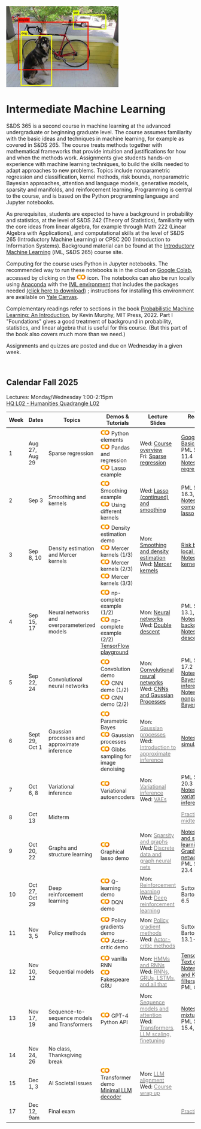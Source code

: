 <head>
  <title> Intermediate Machine Learning </title>
  <link rel="stylesheet" href="theme/css/main.css" />
  <link rel="shortcut icon" type="image/x-icon" href="favicon.ico?">
</head>


<img src="./dog-car-bike-labeled.png" width="300" align="bottom">

<!--
DALL-E's description of its work: 
A black and white image of a Rube Goldberg machine, 
intricately designed to take on the form of a human brain. 
The mechanical elements are arranged to emulate 
the brain's hemispheres and neural pathways.
-->
<br>

Intermediate Machine Learning
===============================

S&DS 365 is a second course in machine learning at the advanced undergraduate or beginning graduate level. The course assumes familiarity with the basic ideas and techniques in machine learning, for example as covered in S&DS 265. The course treats methods together with mathematical frameworks that provide intuition and justifications for how and when the methods work. Assignments give students hands-on experience with machine learning techniques, to build the skills needed to adapt approaches to new problems. Topics include nonparametric regression and classification, kernel methods, risk bounds, nonparametric Bayesian approaches, attention and language models, generative models, sparsity and manifolds, and reinforcement learning. Programming is central to the course, and is based on the Python programming language and Jupyter notebooks.

As prerequisites, students are expected to have a background in probability and statistics, at the level of S&DS 242 (Theory of Statistics), familiarity with the core ideas from linear algebra, for example through Math 222 (Linear Algebra with Applications), and computational skills at the level of S&DS 265 (Introductory Machine Learning) or CPSC 200 (Introduction to Information Systems). Background material can be found at the
[Introductory Machine Learning](http://introml.ydata123.org) (iML, S&DS 265) course site.


Computing for the course uses Python in Jupyter notebooks. The recommended way to run these notebooks is in the cloud on [Google Colab](https://colab.research.google.com), accessed by clicking on the [<img width="25" src="colab.svg">](https://colab.research.google.com) icon. The notebooks can also be run locally using [Anaconda](https://www.anaconda.com/products/individual) with the [IML environment](https://raw.githubusercontent.com/YData123/sds365-fa22/main/env/IML_env.yml) that includes the packages needed <a href="https://raw.githubusercontent.com/YData123/sds365-fa22/main/env/IML_env.zip" download>(click here to download)</a>
; instructions for installing this environment are available on [Yale Canvas](https://canvas.yale.edu).  

Complementary readings refer to sections in the book [Probabilistic Machine Learning: An Introduction](https://probml.github.io/pml-book/book1.html), by Kevin Murphy, MIT Press, 2022. Part I "Foundations" gives a good treatment of background in probability, statistics, and linear algebra that is useful for this course. (But this part of the book also covers much more than we need.)

Assignments and quizzes are posted and due on Wednesday in a given week.

<br>

Calendar Fall 2025
---
Lectures: Monday/Wednesday 1:00-2:15pm
<br>
[HQ L02 - Humanities Quadrangle L02](https://map.yale.edu/?id=1910#!m/563690?s)

Week | Dates |  Topics | Demos & Tutorials |  Lecture Slides | Readings & Notes | Assignments & Exams
----------- | ----------- | ------------- | ------------ | ------------- | ------------- | -----------
1 | Aug 27, Aug 29 |    Sparse regression |  [<img width="25" src="colab.svg">](https://colab.research.google.com/github/YData123/sds265-fa21/blob/master/demos/python/python-elements.ipynb) Python elements  <br>  [<img width="25" src="colab.svg">](https://colab.research.google.com/github/YData123/sds265-fa22/blob/master/demos/covid-trends/covid-trends.ipynb) Pandas and regression <br> [<img width="25" src="colab.svg">](https://colab.research.google.com/github/YData123/sds365-fa25/blob/main/demos/lasso/lasso-example.ipynb) Lasso example  | Wed: [<span style="color:">Course overview</span>](https://github.com/YData123/sds365-fa25/raw/main/lectures/lecture-aug-27.pdf) <br> Fri: [<span style="color:">Sparse regression</span>](https://github.com/YData123/sds365-fa25/raw/main/lectures/lecture-aug-29.pdf) | [Google Colab Basics](https://www.youtube.com/watch?v=FXKMmilL70w)<br> PML Section 11.4 <br> [Notes on linear regression](https://github.com/YData123/sds365-fa25/raw/main/notes/linear_regression.pdf) |
2 | Sep 3 | Smoothing and kernels |  [<img width="25" src="colab.svg">](https://colab.research.google.com/github/YData123/sds365-fa25/blob/main/demos/smoothing/smoothing-demo.ipynb) Smoothing example <br> [<img width="25" src="colab.svg">](https://colab.research.google.com/github/YData123/sds365-fa25/blob/main/demos/smoothing/smoothing-demo2.ipynb) Using different kernels  | Wed: [<span style="color:">Lasso (continued) and smoothing</span>](https://github.com/YData123/sds365-fa25/raw/main/lectures/lecture-sep-3.pdf) | PML Sections 16.3, 17.1 <br> [Notes on computing the lasso](https://github.com/YData123/sds365-fa25/raw/main/notes/lasso.pdf)| [<span style="color:">Quiz 1</span>](https://yale.instructure.com/courses/108895/quizzes)
3 | Sep 8, 10 | Density estimation and Mercer kernels |  [<img width="25" src="colab.svg">](https://colab.research.google.com/github/YData123/sds365-fa25/blob/main/demos/smoothing/smoothing-demo3.ipynb) Density estimation demo <br> [<img width="25" src="colab.svg">](https://colab.research.google.com/github/YData123/sds365-fa25/blob/main/demos/mercer_kernels/mercer-kernel-demo2.ipynb) Mercer kernels (1/3) <br> [<img width="25" src="colab.svg">](https://colab.research.google.com/github/YData123/sds365-fa25/blob/main/demos/mercer_kernels/mercer-kernel-demo.ipynb) Mercer kernels (2/3) <br> [<img width="25" src="colab.svg">](https://colab.research.google.com/github/YData123/sds365-fa25/blob/main/demos/mercer_kernels/mercer-kernel-fit-demo.ipynb) Mercer kernels (3/3) | Mon: [<span style="color:">Smoothing and density estimation</span>](https://github.com/YData123/sds365-fa25/raw/main/lectures/lecture-sep-8.pdf) <br> Wed: [<span style="color:">Mercer kernels</span>](https://github.com/YData123/sds365-fa25/raw/main/lectures/lecture-sep-10.pdf) |  [Risk bounds for local smoothing](https://github.com/YData123/sds365-fa25/raw/main/notes/kernel-bias-variance.pdf) <br>  [Notes on Mercer kernels](https://github.com/YData123/sds365-fa25/raw/main/notes/mercer-kernels.pdf) |  [<img width="25" src="colab.svg">](https://colab.research.google.com/github/YData123/sds365-fa25/blob/main/assignments/assn1/assn1.ipynb) Assn 1 (updated) [<img width="25" src="colab.svg">](https://colab.research.google.com/github/YData123/sds365-fa25/blob/main/assignments/assn1/assn1_1.ipynb) Updated Prob 1.1
4 | Sep 15, 17 | Neural networks and overparameterized models | [<img width="25" src="colab.svg">](https://colab.research.google.com/github/YData123/sds265-fa21/blob/master/demos/neural-nets/neural-nets-regress.ipynb) np-complete example (1/2)  <br> [<img width="25" src="colab.svg">](https://colab.research.google.com/github/YData123/sds265-fa21/blob/master/demos/neural-nets/neural-nets.ipynb) np-complete example (2/2) <br>  [TensorFlow playground](https://playground.tensorflow.org/) | Mon: [<span style="color:">Neural networks</span>](https://github.com/YData123/sds365-fa25/raw/main/lectures/lecture-sep-15.pdf) <br> Wed: [<span style="color:">Double descent</span>](https://github.com/YData123/sds365-fa25/raw/main/lectures/lecture-sep-17.pdf)  | PML Sections 13.1, 13.2 <br> [Notes on backpropagation](https://github.com/YData123/sds265-fa21/raw/main/notes/backprop.pdf) <br> [Notes on double descent](https://github.com/YData123/sds365-fa25/raw/main/notes/double-descent.pdf) | [<span style="color:">Quiz 2</span>](https://yale.instructure.com/courses/108895/quizzes)
5 | Sep 22, 24 | Convolutional neural networks | [<img width="25" src="colab.svg">](https://colab.research.google.com/github/YData123/sds365-fa25/blob/main/demos/convolution/convolve_demo.ipynb) Convolution demo <br> [<img width="25" src="colab.svg">](https://colab.research.google.com/github/YData123/sds365-fa25/blob/main/demos/convolution/cnn_mnist_demo.ipynb) CNN demo (1/2) <br> [<img width="25" src="colab.svg">](https://colab.research.google.com/github/YData123/sds365-fa25/blob/main/demos/convolution/brain_food.ipynb) CNN demo (2/2) |  Mon: [<span style="color:">Convolutional neural networks</span>](https://github.com/YData123/sds365-fa25/raw/main/lectures/lecture-sep-22.pdf) <br> Wed: [<span style="color:">CNNs and Gaussian Processes</span>](https://github.com/YData123/sds365-fa25/raw/main/lectures/lecture-sep-24.pdf)  | PML Section 17.2 <br> [Notes on Bayesian inference](https://github.com/YData123/sds365-fa25/raw/main/notes/bayes-notes.pdf) <br> [Notes on nonparametric Bayes](https://github.com/YData123/sds365-fa25/raw/main/notes/nonparametric-bayes.pdf) |  Assn 1 in <br> [<img width="25" src="colab.svg">](https://colab.research.google.com/github/YData123/sds365-fa25/blob/main/assignments/assn2/assn2.ipynb) <span style="color:">Assn 2 out</span> 
6 | Sept 29, Oct 1 | Gaussian processes and approximate inference | [<img width="25" src="colab.svg">](https://colab.research.google.com/github/YData123/sds265-fa21/blob/master/demos/bayes/bayes.ipynb) Parametric Bayes <br>  [<img width="25" src="colab.svg">](https://colab.research.google.com/github/YData123/sds365-fa25/blob/main/demos/gaussian_processes/gp_demo.ipynb) Gaussian processes <br> [<img width="25" src="colab.svg">](https://colab.research.google.com/github/YData123/sds365-fa25/blob/main/demos/gibbs_sampling/gibbs_denoise.ipynb) Gibbs sampling for image denoising | Mon: [<span style="color:gray">Gaussian processes</span>](https://github.com/YData123/sds365-fa25/raw/main/lectures/lecture-sep-29.pdf) <br> Wed: [<span style="color:gray">Introduction to approximate inference</span>](https://github.com/YData123/sds365-fa25/raw/main/lectures/lecture-oct-1.pdf)  |  [Notes on simulation](https://github.com/YData123/sds365-fa25/raw/main/notes/simulation.pdf) | [<span style="color:gray">Quiz 3</span>](https://yale.instructure.com/courses/108895/quizzes)
7 | Oct 6, 8 | Variational inference | [<img width="25" src="colab.svg">](https://colab.research.google.com/github/YData123/sds365-fa25/blob/main/demos/variational/vae_demo.ipynb) Variational autoencoders |  Mon: [<span style="color:gray">Variational inference</span>](https://github.com/YData123/sds365-fa25/raw/main/lectures/lecture-oct-6.pdf) <br> Wed: [<span style="color:gray">VAEs</span>](https://github.com/YData123/sds365-fa25/raw/main/lectures/lecture-oct-8.pdf) <br> | PML Section 20.3 <br> [Notes on variational inference](https://github.com/YData123/sds365-fa25/raw/main/notes/variational.pdf)  | Assn 2 in <br>  [<img width="25" src="colab.svg">](https://colab.research.google.com/github/YData123/sds365-fa25/blob/main/assignments/assn3/assn3.ipynb) [<span style="color:gray">Assn 3 out</span>](https://github.com/YData123/sds365-fa25/raw/main/assignments/assn3/assn3.zip)
8 | Oct 13 | Midterm  | | | [<span style="color:gray">Practice midterms</span>](https://yale.instructure.com/courses/108895/files/folder/Midterm/practice) | Oct 13: Midterm exam
9 | Oct 20, 22 | Graphs and structure learning | [<img width="25" src="colab.svg">](https://colab.research.google.com/github/YData123/sds365-fa25/blob/main/demos/graphs/glasso_demo.ipynb) Graphical lasso demo | Mon: [<span style="color:gray">Sparsity and graphs</span>](https://github.com/YData123/sds365-fa25/raw/main/lectures/lecture-oct-20.pdf) <br> Wed: [<span style="color:gray">Discrete data and graph neural nets</span>](https://github.com/YData123/sds365-fa25/raw/main/lectures/lecture-oct-22.pdf) |  [Notes on graphs and structure learning](https://github.com/YData123/sds365-fa25/raw/main/notes/graphs.pdf)  <br> [Graph neural networks](https://distill.pub/2021/understanding-gnns/) <br> PML Section 23.4 |
10 | Oct 27, Oct 29 | Deep reinforcement learning | [<img width="25" src="colab.svg">](https://colab.research.google.com/github/YData123/sds365-fa25/blob/main/demos/q_learning/qlearning_demo.ipynb) Q-learning demo <br> [<img width="25" src="colab.svg">](https://colab.research.google.com/github/YData123/sds365-fa25/blob/main/demos/dqn_demo/dqn_demo.ipynb) DQN demo |  Mon: [<span style="color:gray">Reinforcement learning</span>](https://github.com/YData123/sds365-fa25/raw/main/lectures/lecture-oct-27.pdf) <br> Wed: [<span style="color:gray">Deep reinforcement learning</span>](https://github.com/YData123/sds365-fa25/raw/main/lectures/lecture-oct-29.pdf) | Sutton and Barto, Section 6.5 | Nov 3: Assn 3 in <br> [<img width="25" src="colab.svg">](https://colab.research.google.com/github/YData123/sds365-fa25/blob/main/assignments/assn4/assn4.ipynb) [<span style="color:gray">Assn 4 out</span>](https://github.com/YData123/sds365-fa25/raw/main/assignments/assn4/assn4.zip)
11 | Nov 3, 5 | Policy methods |  [<img width="25" src="colab.svg">](https://colab.research.google.com/github/YData123/sds365-fa25/blob/main/demos/policy_gradients_demo/policy_gradients_demo.ipynb) Policy gradients demo <br> [<img width="25" src="colab.svg">](https://colab.research.google.com/github/YData123/sds365-fa25/blob/main/demos/actor_critic/actor_critic_demo.ipynb) Actor-critic demo | Mon: [<span style="color:gray">Policy gradient methods</span>](https://github.com/YData123/sds365-fa25/raw/main/lectures/lecture-nov-3.pdf) <br> Wed: [<span style="color:gray">Actor-critic methods</span>](https://github.com/YData123/sds365-fa25/raw/main/lectures/lecture-nov-5.pdf) | Sutton and Barto, Section 13.1-13.3, 13.5 | [<span style="color:gray">Quiz 4</span>](https://yale.instructure.com/courses/108895/quizzes) 
12 | Nov 10, 12 | Sequential models | [<img width="25" src="colab.svg">](https://colab.research.google.com/github/YData123/sds365-fa25/blob/main/demos/rnn_demo/rnn-demo.ipynb) vanilla RNN <br> [<img width="25" src="colab.svg">](https://colab.research.google.com/github/YData123/sds365-fa25/blob/main/demos/gru_demo/julius_tensor.ipynb) Fakespeare GRU  | Mon: [<span style="color:gray">HMMs and RNNs</span>](https://github.com/YData123/sds365-fa25/raw/main/lectures/lecture-nov-10.pdf) <br> Wed: [<span style="color:gray">RNNs, GRUs, LSTMs, and all that</span>](https://github.com/YData123/sds365-fa25/raw/main/lectures/lecture-nov-12.pdf)| [TensorFlow: Text generation](https://www.tensorflow.org/text/tutorials/text_generation) <br> [Notes on HMMs and Kalman filters](https://github.com/YData123/sds365-fa25/raw/main/notes/hmm-kalman.pdf) <br> PML Chapter 15 |  
13 | Nov 17, 19 | Sequence-to-sequence models and Transformers |  [<img width="25" src="colab.svg">](https://colab.research.google.com/github/YData123/sds365-fa25/blob/main/demos/gpt-4/hello_gpt4.ipynb) GPT-4 Python API <!--<br> [<img width="25" src="colab.svg">](https://colab.research.google.com/github/YData123/sds365-fa25/blob/main/demos/gpt-3/hello_codex.ipynb) [Codex demo](https://github.com/YData123/sds365-fa22/raw/main/demos/gpt-3/hello_codex.zip)--> |  Mon: [<span style="color:gray">Sequence models and attention</span>](https://yale.instructure.com/courses/108895/files/folder/Transformers) <br> Wed: [<span style="color:gray">Transformers, LLM scaling, finetuning</span>](https://yale.instructure.com/courses/108895/files/folder/Transformers) | [Notes on mixtures](https://github.com/YData123/sds365-fa25/raw/main/notes/mixtures.pdf) <br> PML Sections 15.4, 15.5 | Assn 4 in<br> [<img width="25" src="colab.svg">](https://colab.research.google.com/github/YData123/sds365-fa25/blob/main/assignments/assn5/assn5.ipynb) [<span style="color:gray">Assn 5 out </span>](https://github.com/YData123/sds365-fa25/raw/main/assignments/assn5/assn5.zip) <br> [<span style="color:gray">Quiz 5</span>](https://yale.instructure.com/courses/108895/quizzes)
14 | Nov 24, 26 | No class, Thanksgiving break | <!--[<img width="25" src="colab.svg">]()--> |  |
15 | Dec 1, 3 | AI Societal issues |  [<img width="25" src="colab.svg">](https://colab.research.google.com/github/YData123/sds365-fa25/blob/main/demos/transformer/hand2hand_transformer.ipynb) Transformer demo <br> [Minimal LLM decoder](https://github.com/karpathy/llama2.c/blob/master/README.md)|  Mon: [<span style="color:gray">LLM alignment</span>](https://yale.instructure.com/courses/108895/files/folder/Transformers) <br> Wed: [<span style="color:gray">Course wrap up</span>](https://github.com/YData123/sds365-fa25/raw/main/lectures/lecture-dec-3.pdf) | | Assn 5 in
17  | Dec 12, 9am | Final exam | | | [<span style="color:gray">Practice exams</span>](https://yale.instructure.com/courses/108895/files/folder/Final) |  [Registrar: final exam schedule](https://catalog.yale.edu/ycps/final-examination-schedules/) |

<div class="classMap">
</div>
